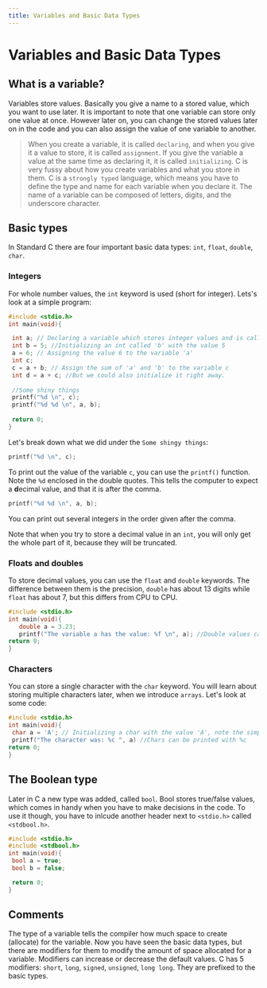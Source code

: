 ```yaml
---
title: Variables and Basic Data Types 
---
```


# Variables and Basic Data Types
## What is a variable?
Variables store values. Basically you give a name to a stored value, which you want to use later. It is important to note that one variable can store only one value at once. However later on, you can change the stored values 	later on in the code and you can also assign the value of one variable to another.

>When you create a variable, it is called `declaring`, and when you give it a value to store, it is called `assignment`. If you give the variable a value at the same time as declaring it, it is called `initializing`. 
>C is very fussy about how you create variables and what you store in them. C is a `strongly typed` language, which means you have to define the type and name for each variable when you declare it. The name of a variable can be composed of letters, digits, and the underscore character.

## Basic types
In Standard C there are four important basic data types: `int`, `float`, `double`, `char`.

### Integers
For whole number values, the `int` keyword is used (short for integer).
Lets's look at a simple program:
```C
#include <stdio.h>
int main(void){

 int a; // Declaring a variable which stores integer values and is called 'a'	
 int b = 5; //Initializing an int called 'b' with the value 5
 a = 6; // Assigning the value 6 to the variable 'a'
 int c;
 c = a + b; // Assign the sum of 'a' and 'b' to the variable c
 int d = a + c; //But we could also initialize it right away. 
 
 //Some shiny things
 printf("%d \n", c); 
 printf("%d %d \n", a, b); 
	
 return 0;
}
```

Let's break down what we did under the `Some shingy things`:
```C
printf("%d \n", c); 
```
To print out the value of the variable `c`, you can use the `printf()` function. Note the `%d` enclosed in the double quotes. This tells the computer to expect a **d**ecimal value, and that it is after the comma.
```C
printf("%d %d \n", a, b); 
```
You can print out several integers in the order given after the comma.

Note that when you try to store a decimal value in an `int`, you will only get the whole part of it, because they will be truncated.

### Floats and doubles
To store decimal values, you can use the `float` and `double` keywords. The difference between them is the precision, `double` has about 13 digits while `float` has about 7, but this differs from CPU to CPU.
 ```C
 #include <stdio.h>
int main(void){
	double a = 3.23;
	printf("The variable a has the value: %f \n", a); //Double values can be printed with %f
return 0;
}
```

### Characters
You can store a single character with the `char` keyword. You will learn about storing multiple characters later, when we introduce `arrays`. Let's look at some code:
```C
#include <stdio.h>
int main(void){
 char a = 'A'; // Initializing a char with the value 'A', note the simple quotes!
 printf("The character was: %c ", a) //Chars can be printed with %c
return 0;
}
```

## The Boolean type
Later in C a new type was added, called `bool`. Bool stores true/false values, which comes in handy when you have to make decisions in the code. To use it though, you have to inlcude another header next to `<stdio.h>` called `<stdbool.h>`.
```C
#include <stdio.h>
#include <stdbool.h>
int main(void){
 bool a = true;
 bool b = false;

 return 0;
}
```

## Comments
The type of a variable tells the compiler how much space to create (allocate) for the variable. Now you have seen the basic data types, but there are modifiers for them to modify the amount of space allocated for a variable. Modifiers can increase or decrease the default values. C has 5 modifiers: `short`, `long`, `signed`, `unsigned`, `long long`. They are prefixed to the basic types. 

	
